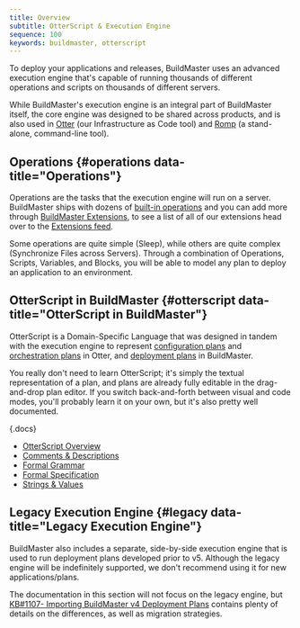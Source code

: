 ```yaml
---
title: Overview
subtitle: OtterScript & Execution Engine
sequence: 100
keywords: buildmaster, otterscript
---
```


To deploy your applications and releases, BuildMaster uses an advanced execution engine that's capable of running thousands of different operations and scripts on thousands of different servers.

While BuildMaster's execution engine is an integral part of BuildMaster itself, the core engine was designed to be shared across products, and is also used in [Otter](/docs/otter) (our Infrastructure as Code tool) and [Romp](/docs/otter/reference/romp) (a stand-alone, command-line tool).

## Operations {#operations data-title="Operations"}

Operations are the tasks that the execution engine will run on a server. BuildMaster ships with dozens of [built-in operations](/docs/buildmaster/reference/operations) and you can add more through [BuildMaster Extensions](/docs/buildmaster/reference/extensions), to see a list of all of our extensions head over to the [Extensions feed](https://proget.inedo.com/feeds/Extensions).

Some operations are quite simple (Sleep), while others are quite complex (Synchronize Files across Servers). Through a combination of Operations, Scripts, Variables, and Blocks, you will be able to model any plan to deploy an application to an environment.

## OtterScript in BuildMaster {#otterscript data-title="OtterScript in BuildMaster"}

OtterScript is a Domain-Specific Language that was designed in tandem with the execution engine to represent [configuration plans](/docs/otter/core-concepts/plans#configuration) and [orchestration plans](/docs/otter/core-concepts/plans#orchestration) in Otter, and [deployment plans](/docs/buildmaster/ci-cd/deployments/plans) in BuildMaster.

You really don't need to learn OtterScript; it's simply the textual representation of a plan, and plans are already fully editable in the drag-and-drop plan editor. If you switch back-and-forth between visual and code modes, you'll probably learn it on your own, but it's also pretty well documented.

{.docs}
 - [OtterScript Overview](/docs/executionengine/otterscript/overview)
 - [Comments & Descriptions](/docs/executionengine/otterscript/comments-and-descriptions)
 - [Formal Grammar](/docs/executionengine/reference/formal-grammar)
 - [Formal Specification](/docs/executionengine/reference/formal-specification)
 - [Strings & Values](/docs/executionengine/otterscript/strings-and-literals)

## Legacy Execution Engine {#legacy data-title="Legacy Execution Engine"}

BuildMaster also includes a separate, side-by-side execution engine that is used to run deployment plans developed prior to v5. Although the legacy engine will be indefinitely supported, we don't recommend using it for new applications/plans.

The documentation in this section will not focus on the legacy engine, but [KB#1107- Importing BuildMaster v4 Deployment Plans](https://inedo.com/support/kb/1077) contains plenty of details on the differences, as well as migration strategies.
